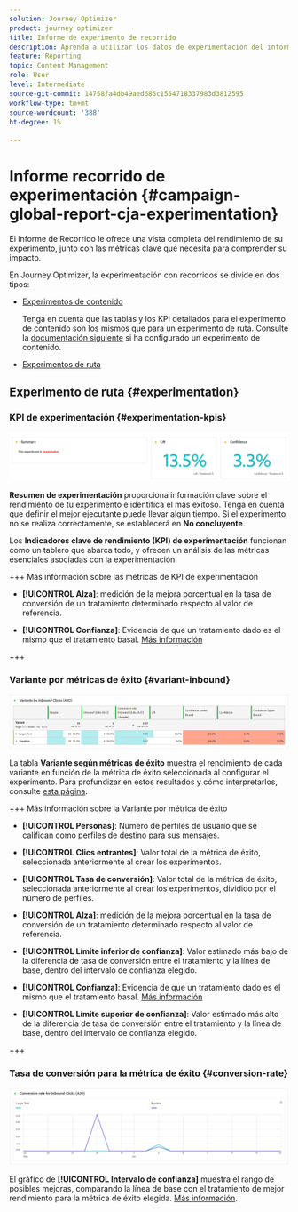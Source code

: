 ```yaml
---
solution: Journey Optimizer
product: journey optimizer
title: Informe de experimento de recorrido
description: Aprenda a utilizar los datos de experimentación del informe de Recorrido
feature: Reporting
topic: Content Management
role: User
level: Intermediate
source-git-commit: 14758fa4db49aed686c1554718337983d3812595
workflow-type: tm+mt
source-wordcount: '388'
ht-degree: 1%

---
```


# Informe recorrido de experimentación {#campaign-global-report-cja-experimentation}

El informe de Recorrido le ofrece una vista completa del rendimiento de su experimento, junto con las métricas clave que necesita para comprender su impacto.

En Journey Optimizer, la experimentación con recorridos se divide en dos tipos:

* [Experimentos de contenido](../content-management/content-experiment.md)

  Tenga en cuenta que las tablas y los KPI detallados para el experimento de contenido son los mismos que para un experimento de ruta. Consulte la [documentación siguiente](#experimentation) si ha configurado un experimento de contenido.

* [Experimentos de ruta](../building-journeys/optimize.md)

## Experimento de ruta {#experimentation}

### KPI de experimentación {#experimentation-kpis}

![](assets/journey-report-experiment-1.png)

**Resumen de experimentación** proporciona información clave sobre el rendimiento de tu experimento e identifica el más exitoso. Tenga en cuenta que definir el mejor ejecutante puede llevar algún tiempo. Si el experimento no se realiza correctamente, se establecerá en **No concluyente**.

Los **Indicadores clave de rendimiento (KPI) de experimentación** funcionan como un tablero que abarca todo, y ofrecen un análisis de las métricas esenciales asociadas con la experimentación.

+++ Más información sobre las métricas de KPI de experimentación

* **[!UICONTROL Alza]**: medición de la mejora porcentual en la tasa de conversión de un tratamiento determinado respecto al valor de referencia.

* **[!UICONTROL Confianza]**: Evidencia de que un tratamiento dado es el mismo que el tratamiento basal. [Más información](../content-management/experiment-calculations.md#understand-confidence)

+++



### Variante por métricas de éxito {#variant-inbound}

![](assets/cja-experimentation-variants.png)

La tabla **Variante según métricas de éxito** muestra el rendimiento de cada variante en función de la métrica de éxito seleccionada al configurar el experimento.
Para profundizar en estos resultados y cómo interpretarlos, consulte [esta página](../content-management/get-started-experiment.md#interpret-results).

+++ Más información sobre la Variante por métrica de éxito

* **[!UICONTROL Personas]**: Número de perfiles de usuario que se califican como perfiles de destino para sus mensajes.

* **[!UICONTROL Clics entrantes]**: Valor total de la métrica de éxito, seleccionada anteriormente al crear los experimentos.

* **[!UICONTROL Tasa de conversión]**: Valor total de la métrica de éxito, seleccionada anteriormente al crear los experimentos, dividido por el número de perfiles.

* **[!UICONTROL Alza]**: medición de la mejora porcentual en la tasa de conversión de un tratamiento determinado respecto al valor de referencia.

* **[!UICONTROL Límite inferior de confianza]**: Valor estimado más bajo de la diferencia de tasa de conversión entre el tratamiento y la línea de base, dentro del intervalo de confianza elegido.

* **[!UICONTROL Confianza]**: Evidencia de que un tratamiento dado es el mismo que el tratamiento basal. [Más información](../content-management/experiment-calculations.md#understand-confidence)

* **[!UICONTROL Límite superior de confianza]**: Valor estimado más alto de la diferencia de tasa de conversión entre el tratamiento y la línea de base, dentro del intervalo de confianza elegido.

+++

### Tasa de conversión para la métrica de éxito {#conversion-rate}

![](assets/cja-experimentation-conversion.png)

El gráfico de **[!UICONTROL Intervalo de confianza]** muestra el rango de posibles mejoras, comparando la línea de base con el tratamiento de mejor rendimiento para la métrica de éxito elegida. [Más información](../content-management/experiment-calculations.md#confidence-intervals).
